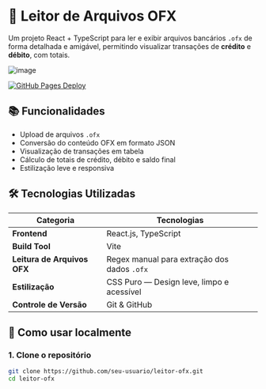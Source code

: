 # 📂 Leitor de Arquivos OFX

Um projeto React + TypeScript para ler e exibir arquivos bancários `.ofx` de forma detalhada e amigável, permitindo visualizar transações de **crédito** e **débito**, com totais.

![image](https://github.com/user-attachments/assets/bcf86a15-9d28-4011-b475-91ac69f1342c)

[![GitHub Pages Deploy](https://img.shields.io/github/deployments/henriquelss/consulta-veicular-fipe/github-pages?label=deploy)](https://henriquelss.github.io/leitor-ofx/)


## 📚 Funcionalidades

- Upload de arquivos `.ofx`
- Conversão do conteúdo OFX em formato JSON
- Visualização de transações em tabela
- Cálculo de totais de crédito, débito e saldo final
- Estilização leve e responsiva


## 🛠️ Tecnologias Utilizadas

| Categoria               | Tecnologias                                      |
|-------------------------|-------------------------------------------------|
| **Frontend**            | React.js, TypeScript                            |
| **Build Tool**          | Vite                                            |
| **Leitura de Arquivos OFX** | Regex manual para extração dos dados `.ofx`      |
| **Estilização**         | CSS Puro — Design leve, limpo e acessível       |
| **Controle de Versão**  | Git & GitHub        


## 🚀 Como usar localmente

### 1. Clone o repositório

```bash
git clone https://github.com/seu-usuario/leitor-ofx.git
cd leitor-ofx
